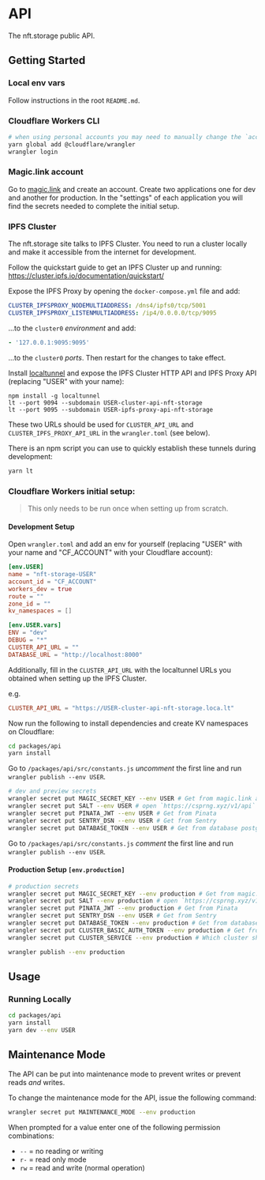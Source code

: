 # API

The nft.storage public API.

## Getting Started

### Local env vars

Follow instructions in the root `README.md`.

### Cloudflare Workers CLI

```bash
# when using personal accounts you may need to manually change the `account_id` inside `wrangler.toml`
yarn global add @cloudflare/wrangler
wrangler login
```

### Magic.link account

Go to [magic.link](https://magic.link) and create an account. Create two applications one for dev and another for production. In the "settings" of each application you will find the secrets needed to complete the initial setup.

### IPFS Cluster

The nft.storage site talks to IPFS Cluster. You need to run a cluster locally and make it accessible from the internet for development.

Follow the quickstart guide to get an IPFS Cluster up and running: https://cluster.ipfs.io/documentation/quickstart/

Expose the IPFS Proxy by opening the `docker-compose.yml` file and add:

```yaml
CLUSTER_IPFSPROXY_NODEMULTIADDRESS: /dns4/ipfs0/tcp/5001
CLUSTER_IPFSPROXY_LISTENMULTIADDRESS: /ip4/0.0.0.0/tcp/9095
```

...to the `cluster0` _environment_ and add:

```yaml
- '127.0.0.1:9095:9095'
```

...to the `cluster0` _ports_. Then restart for the changes to take effect.

Install [localtunnel](https://localtunnel.me/) and expose the IPFS Cluster HTTP API and IPFS Proxy API (replacing "USER" with your name):

```
npm install -g localtunnel
lt --port 9094 --subdomain USER-cluster-api-nft-storage
lt --port 9095 --subdomain USER-ipfs-proxy-api-nft-storage
```

These two URLs should be used for `CLUSTER_API_URL` and `CLUSTER_IPFS_PROXY_API_URL` in the `wrangler.toml` (see below).

There is an npm script you can use to quickly establish these tunnels during development:

```sh
yarn lt
```

### Cloudflare Workers initial setup:

> This only needs to be run once when setting up from scratch.

#### Development Setup

Open `wrangler.toml` and add an env for yourself (replacing "USER" with your name and "CF_ACCOUNT" with your Cloudflare account):

```toml
[env.USER]
name = "nft-storage-USER"
account_id = "CF_ACCOUNT"
workers_dev = true
route = ""
zone_id = ""
kv_namespaces = []

[env.USER.vars]
ENV = "dev"
DEBUG = "*"
CLUSTER_API_URL = ""
DATABASE_URL = "http://localhost:8000"
```

Additionally, fill in the `CLUSTER_API_URL` with the localtunnel URLs you obtained when setting up the IPFS Cluster.

e.g.

```toml
CLUSTER_API_URL = "https://USER-cluster-api-nft-storage.loca.lt"
```

Now run the following to install dependencies and create KV namespaces on Cloudflare:

```bash
cd packages/api
yarn install
```

Go to `/packages/api/src/constants.js` _uncomment_ the first line and run `wrangler publish --env USER`.

```bash
# dev and preview secrets
wrangler secret put MAGIC_SECRET_KEY --env USER # Get from magic.link account
wrangler secret put SALT --env USER # open `https://csprng.xyz/v1/api` in the browser and use the value of `Data`
wrangler secret put PINATA_JWT --env USER # Get from Pinata
wrangler secret put SENTRY_DSN --env USER # Get from Sentry
wrangler secret put DATABASE_TOKEN --env USER # Get from database postgrest
```

Go to `/packages/api/src/constants.js` _comment_ the first line and run `wrangler publish --env USER`.

#### Production Setup `[env.production]`

```bash
# production secrets
wrangler secret put MAGIC_SECRET_KEY --env production # Get from magic.link account
wrangler secret put SALT --env production # open `https://csprng.xyz/v1/api` in the browser and use the value of `Data`
wrangler secret put PINATA_JWT --env production # Get from Pinata
wrangler secret put SENTRY_DSN --env USER # Get from Sentry
wrangler secret put DATABASE_TOKEN --env production # Get from database account
wrangler secret put CLUSTER_BASIC_AUTH_TOKEN --env production # Get from nft.storage vault in 1password
wrangler secret put CLUSTER_SERVICE --env production # Which cluster should be used. Options 'IpfsCluster' or 'IpfsCluster2'

wrangler publish --env production
```

## Usage

### Running Locally

```bash
cd packages/api
yarn install
yarn dev --env USER
```

## Maintenance Mode

The API can be put into maintenance mode to prevent writes or prevent reads _and_ writes.

To change the maintenance mode for the API, issue the following command:

```sh
wrangler secret put MAINTENANCE_MODE --env production
```

When prompted for a value enter one of the following permission combinations:

- `--` = no reading or writing
- `r-` = read only mode
- `rw` = read and write (normal operation)
